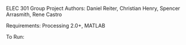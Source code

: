 ELEC 301 Group Project
Authors: Daniel Reiter, Christian Henry, Spencer Arrasmith, Rene Castro

Requirements: Processing 2.0+, MATLAB

To Run: 